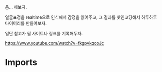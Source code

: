 음... 해보자.

얼굴표정을 realtime으로 인식해서 감정을 읽어주고, 그 결과를 핫인코딩해서 하루하루 다이어리를 만들어보자.

일단 참고가 될 사이트나 링크를 기록해두자.

https://www.youtube.com/watch?v=fkgpvkqcoJc

# Imports
